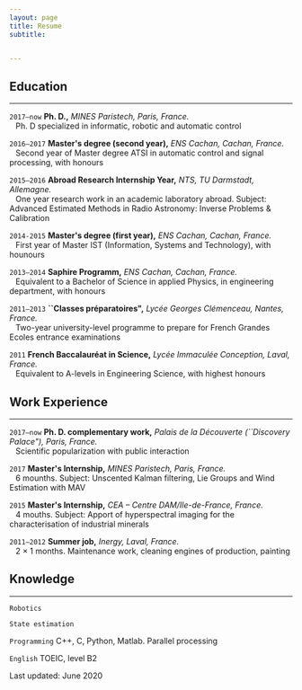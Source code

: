 ```yaml
---
layout: page
title: Resume
subtitle: 


---
```



## Education
-------------------------------------------------------

`2017–now` __Ph. D.,__ _MINES Paristech, Paris, France._  
&ensp; Ph. D specialized in informatic, robotic and automatic control

`2016–2017` __Master's degree (second year),__ _ENS Cachan, Cachan, France._  
&ensp; Second year of Master degree ATSI in automatic control and signal processing, with honours

`2015–2016` __Abroad Research Internship Year,__ _NTS, TU Darmstadt, Allemagne._  
&ensp; One year research work in an academic laboratory abroad. Subject: Advanced Estimated Methods in Radio Astronomy: Inverse Problems & Calibration

`2014-2015` __Master's degree (first year),__ _ENS Cachan, Cachan, France._  
&ensp; First year of Master IST (Information, Systems and Technology), with hounours

`2013–2014` __Saphire Programm,__ _ENS Cachan, Cachan, France._  
&ensp; Equivalent to a Bachelor of Science in applied Physics, in engineering department, with honours

`2011–2013` __``Classes préparatoires",__ _Lycée Georges Clémenceau, Nantes, France._  
&ensp; Two-year university-level programme to prepare for French Grandes Ecoles entrance examinations

`2011` __French Baccalauréat in Science,__ _Lycée Immaculée Conception, Laval, France._  
&ensp; Equivalent to A-levels in Engineering Science, with highest honours


## Work Experience
------------------------------------------------------------

`2017–now` __Ph. D. complementary work,__ _Palais de la Découverte (``Discovery Palace"), Paris, France._  
&ensp; Scientific popularization with public interaction

`2017` __Master's Internship,__ _MINES Paristech, Paris, France._  
&ensp; 6 mounths. Subject: Unscented Kalman filtering, Lie Groups and Wind Estimation with MAV

`2015` __Master's Internship,__ _CEA – Centre DAM/Ile-de-France, France._  
&ensp; 4 mouths. Subject: Apport of hyperspectral imaging for the characterisation of industrial minerals

`2011–2012` __Summer job,__ _Inergy, Laval, France._  
&ensp; 2 × 1 months. Maintenance work, cleaning engines of production, painting

## Knowledge
------------------------------------------------------------

`Robotics`

`State estimation`

`Programming` C++, C, Python, Matlab.
Parallel processing

`English` TOEIC, level B2

Last updated: June 2020
